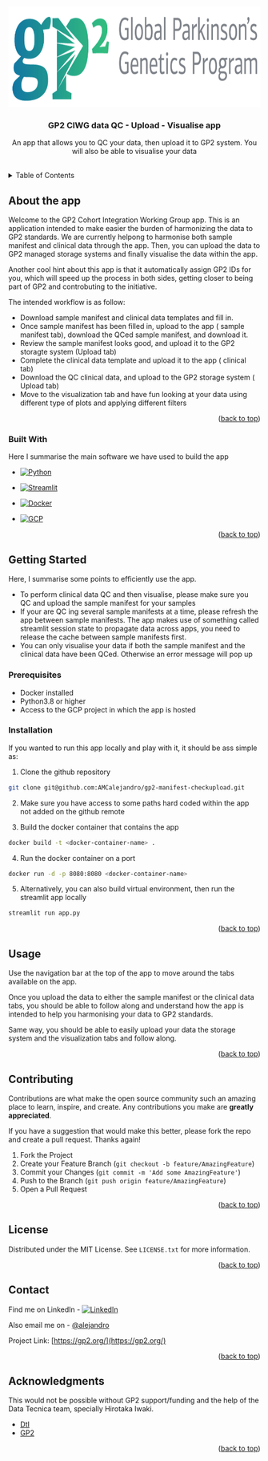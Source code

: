 <a name="readme-top"></a>

<!-- PROJECT SHIELDS -->
<!--
*** I'm using markdown "reference style" links for readability.
*** Reference links are enclosed in brackets [ ] instead of parentheses ( ).
*** See the bottom of this document for the declaration of the reference variables
*** for contributors-url, forks-url, etc. This is an optional, concise syntax you may use.
*** https://www.markdownguide.org/basic-syntax/#reference-style-links
-->

<!-- PROJECT LOGO -->
<br />
<div align="center">
  <a href="https://github.com/AMCalejandro/gp2-manifest-checkupload/tree/main/">
    <img src="apps/img/GP2_logo_color.png" alt="Logo" width="600" height="200">
  </a>

  <h3 align="center">GP2 CIWG data QC - Upload - Visualise app</h3>

  <p align="center">
    An app that allows you to QC your data, then upload it to GP2 system. You will also be able to visualise your data
    <br />
    <br />
  </p>
</div>



<!-- TABLE OF CONTENTS -->
<details>
  <summary>Table of Contents</summary>
  <ol>
    <li>
      <a href="#about-the-app">About the app</a>
      <ul>
        <li><a href="#built-with">Built With</a></li>
      </ul>
    </li>
    <li>
      <a href="#getting-started">Getting Started</a>
      <ul>
        <li><a href="#prerequisites">Prerequisites</a></li>
        <li><a href="#installation">Installation</a></li>
      </ul>
    </li>
    <li><a href="#usage">Usage</a></li>
    <li><a href="#contact">Contact</a></li>
    <li><a href="#acknowledgments">Acknowledgments</a></li>
  </ol>
</details>


<!-- ABOUT THE PROJECT -->
## About the app

Welcome to the GP2 Cohort Integration Working Group app. This is an application intended to make easier the burden of harmonizing the data to GP2 standards. We are currently helpong to harmonise both sample manifest and clinical data through the app. Then, you can upload the data to GP2 managed storage systems and finally visualise the data within the app.

Another cool hint about this app is that it automatically assign GP2 IDs for you, which will speed up the process in both sides, getting closer to being part of GP2 and controbuting to the initiative.

The intended workflow is as follow:
* Download sample manifest and clinical data templates and fill in.
* Once sample manifest has been filled in, upload to the app ( sample manifest tab), download the QCed sample manifest, and download it.
* Review the sample manifest looks good, and upload it to the GP2 storagte system (Upload tab)
* Complete the clinical data template and upload it to the app ( clinical tab)
* Download the QC clinical data, and upload to the GP2 storage system ( Upload tab)
* Move to the visualization tab and have fun looking at your data using different type of plots and applying different filters

<p align="right">(<a href="#readme-top">back to top</a>)</p>



### Built With

Here I summarise the main software we have used to build the app


* [![Python][py-shield]][python-url]

* [![Streamlit][st-shield]][st-url]

* [![Docker][do-shield]][do-url]

* [![GCP][gcp-shield]][gcp-url]




<p align="right">(<a href="#readme-top">back to top</a>)</p>


<!-- GETTING STARTED -->
## Getting Started

Here, I summarise some points to efficiently use the app.
* To perform clinical data QC and then visualise, please make sure you QC and upload the sample manifest for your samples
* If your are QC ing several sample manifests at a time, please refresh the app between sample manifests. The  app makes use of something called streamlit session state to propagate data across apps, you need to release the cache between sample manifests first.
* You can only visualise your data if both the sample manifest and the clinical data have been QCed. Otherwise an error message will pop up


### Prerequisites

* Docker installed
* Python3.8 or higher
* Access to the GCP project in which the app is hosted


### Installation 

If you wanted to run this app locally and play with it, it should be ass simple as:

1. Clone the github repository

```bash
git clone git@github.com:AMCalejandro/gp2-manifest-checkupload.git
```

2. Make sure you have access to some paths hard coded within the app not added on the github remote

3. Build the docker container that contains the app

```bash
docker build -t <docker-container-name> .
```

4. Run the docker container on a port

```bash
docker run -d -p 8080:8080 <docker-container-name>
```

5. Alternatively, you can also build virtual environment, then run the streamlit app locally

```bash
streamlit run app.py

```




<p align="right">(<a href="#readme-top">back to top</a>)</p>



<!-- USAGE EXAMPLES -->
## Usage

Use the navigation bar at the top of the app to move around the tabs available on the app. 

Once you upload the data to either the sample manifest or the clinical data tabs, you should be able to follow along and understand how the app is intended to help you harmonising your data to GP2 standards.

Same way, you should be able to easily upload your data the storage system and the visualization tabs and follow along.


<p align="right">(<a href="#readme-top">back to top</a>)</p>



<!-- CONTRIBUTING -->
## Contributing

Contributions are what make the open source community such an amazing place to learn, inspire, and create. Any contributions you make are **greatly appreciated**.

If you have a suggestion that would make this better, please fork the repo and create a pull request.
Thanks again!

1. Fork the Project
2. Create your Feature Branch (`git checkout -b feature/AmazingFeature`)
3. Commit your Changes (`git commit -m 'Add some AmazingFeature'`)
4. Push to the Branch (`git push origin feature/AmazingFeature`)
5. Open a Pull Request

<p align="right">(<a href="#readme-top">back to top</a>)</p>



<!-- LICENSE -->
## License

Distributed under the MIT License. See `LICENSE.txt` for more information.

<p align="right">(<a href="#readme-top">back to top</a>)</p>



<!-- CONTACT -->
## Contact

Find me on LinkedIn - [![LinkedIn][linkedin-shield]][linkedin-url]

[linkedin-shield]: https://img.shields.io/badge/-LinkedIn-black.svg?style=for-the-badge&logo=linkedin&colorB=555
[linkedin-url]: https://linkedin.com/in/alejandro-martinez-ba484818a


Also email me on - [@alejandro](https://twitter.com/your_username)

Project Link: [https://gp2.org/](https://gp2.org/)

<p align="right">(<a href="#readme-top">back to top</a>)</p>



<!-- ACKNOWLEDGMENTS -->
## Acknowledgments

This would not be possible without GP2 support/funding and the help of the Data Tecnica team, specially Hirotaka Iwaki. 
* [DtI](https://www.datatecnica.com/)
* [GP2](https://gp2.org/)

<p align="right">(<a href="#readme-top">back to top</a>)</p>



<!-- MARKDOWN LINKS & IMAGES -->
<!-- https://www.markdownguide.org/basic-syntax/#reference-style-links -->
[do-shield]: https://img.shields.io/badge/docker-%230db7ed.svg?style=for-the-badge&logo=docker&logoColor=white
[do-url]: https://www.docker.com/
[st-shield]: https://user-images.githubusercontent.com/7164864/217935870-c0bc60a3-6fc0-4047-b011-7b4c59488c91.png
[st-url]: https://streamlit.io/
[py-shield]: https://img.shields.io/badge/python-3670A0?style=for-the-badge&logo=python&logoColor=ffdd54
[python-url]: https://www.python.org/
[gcp-url]: https://cloud.google.com/?hl=en
[gcp-shield]:  https://img.shields.io/badge/GoogleCloud-%234285F4.svg?style=for-the-badge&logo=google-cloud&logoColor=white
[linkedin-shield]: https://img.shields.io/badge/-LinkedIn-black.svg?style=for-the-badge&logo=linkedin&colorB=555
[linkedin-url]: https://linkedin.com/in/alejandro-martinez-ba484818a